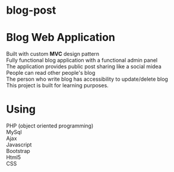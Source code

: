 # blog-post
# Blog Web Application
Built with custom <strong>MVC</strong> design pattern</br>
Fully functional blog application with a functional admin panel</br>
The application provides public post sharing like a social midea</br>
People can read other people's blog</br>
The person who write blog has accessibility to update/delete blog</br>
This project is built for learning purposes.</br>

# Using
PHP (object oriented programming)</br>
MySql</br>
Ajax</br>
Javascript</br>
Bootstrap</br>
Html5</br>
CSS
